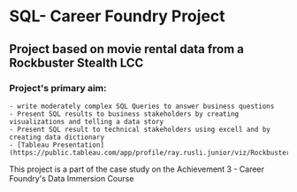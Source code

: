 # SQL- Career Foundry Project
## Project based on movie rental data from a Rockbuster Stealth LCC
### Project's primary aim:
    - write moderately complex SQL Queries to answer business questions
    - Present SQL results to business stakeholders by creating visualizations and telling a data story
    - Present SQL result to technical stakeholders using excell and by creating data dictionary
    - [Tableau Presentation](https://public.tableau.com/app/profile/ray.rusli.junior/viz/RockbusterSQLpresentation/Story1)

This project is a part of the case study on the Achievement 3 - Career Foundry's Data Immersion Course

